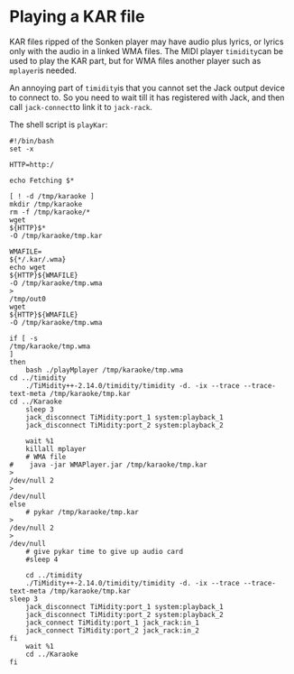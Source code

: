 #  Playing a KAR file 

KAR files ripped of the Sonken player may have audio plus
      lyrics, or lyrics only with the audio in a linked WMA files.
      The MIDI player
 `timidity`can be used to play
      the KAR part, but for WMA files another player such as
 `mplayer`is needed.

An annoying part of
 `timidity`is that you cannot set the
      Jack output device to connect to. So you need to wait till it has
      registered with Jack, and then call
 `jack-connect`to link it to
 `jack-rack`.

The shell script is
 `playKar`:
```sh_cpp
#!/bin/bash
set -x

HTTP=http:/

echo Fetching $*

[ ! -d /tmp/karaoke ]
mkdir /tmp/karaoke
rm -f /tmp/karaoke/*
wget
${HTTP}$*
-O /tmp/karaoke/tmp.kar

WMAFILE=
${*/.kar/.wma}
echo wget
${HTTP}${WMAFILE}
-O /tmp/karaoke/tmp.wma
>
/tmp/out0
wget
${HTTP}${WMAFILE}
-O /tmp/karaoke/tmp.wma

if [ -s
/tmp/karaoke/tmp.wma
]
then
    bash ./playMplayer /tmp/karaoke/tmp.wma
cd ../timidity
    ./TiMidity++-2.14.0/timidity/timidity -d. -ix --trace --trace-text-meta /tmp/karaoke/tmp.kar
cd ../Karaoke
    sleep 3
    jack_disconnect TiMidity:port_1 system:playback_1
    jack_disconnect TiMidity:port_2 system:playback_2

    wait %1
    killall mplayer
    # WMA file
#    java -jar WMAPlayer.jar /tmp/karaoke/tmp.kar
>
/dev/null 2
>
/dev/null
else
    # pykar /tmp/karaoke/tmp.kar
>
/dev/null 2
>
/dev/null
    # give pykar time to give up audio card
    #sleep 4

    cd ../timidity
    ./TiMidity++-2.14.0/timidity/timidity -d. -ix --trace --trace-text-meta /tmp/karaoke/tmp.kar
sleep 3
    jack_disconnect TiMidity:port_1 system:playback_1
    jack_disconnect TiMidity:port_2 system:playback_2
    jack_connect TiMidity:port_1 jack_rack:in_1
    jack_connect TiMidity:port_2 jack_rack:in_2
fi
    wait %1
    cd ../Karaoke
fi

```


